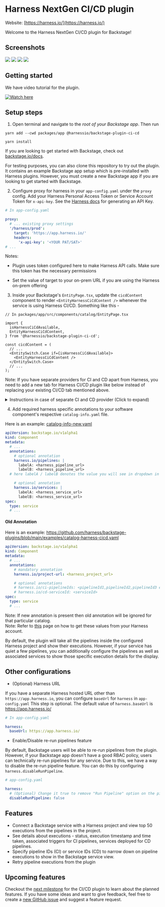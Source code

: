 # Harness NextGen CI/CD plugin

Website: [https://harness.io/](https://harness.io/)

Welcome to the Harness NextGen CI/CD plugin for Backstage!

## Screenshots
<img src="./src/assets/harness-new-annotation.png">
<img src="./src/assets/ci-executions.png" />
<img src="./src/assets/cd-executions.png" />
<img src="./src/assets/ci-cd-executions.png" />


## Getting started

We have video tutorial for the plugin.

[![Watch here](http://img.youtube.com/vi/XDNdInYwiuw/0.jpg)](http://www.youtube.com/watch?v=XDNdInYwiuw)

## Setup steps

1. Open terminal and navigate to the _root of your Backstage app_. Then run

```
yarn add --cwd packages/app @harnessio/backstage-plugin-ci-cd

yarn install
```

If you are looking to get started with Backstage, check out [backstage.io/docs](https://backstage.io/docs/getting-started/).

For testing purposes, you can also clone this repository to try out the plugin. It contains an example Backstage app setup which is pre-installed with Harness plugins. However, you must create a new Backstage app if you are looking to get started with Backstage.

2. Configure proxy for harness in your `app-config.yaml` under the `proxy` config. Add your Harness Personal Access Token or Service Account Token for `x-api-key`. See the [Harness docs](https://docs.harness.io/article/tdoad7xrh9-add-and-manage-api-keys) for generating an API Key.

```yaml
# In app-config.yaml

proxy:
  # ... existing proxy settings
  '/harness/prod':
    target: 'https://app.harness.io/'
    headers:
      'x-api-key': '<YOUR PAT/SAT>'
# ...
```

Notes:

- Plugin uses token configured here to make Harness API calls. Make sure this token has the necessary permissions

- Set the value of target to your on-prem URL if you are using the Harness on-prem offering

3. Inside your Backstage's `EntityPage.tsx`, update the `cicdContent` component to render `<EntityHarnessCiCdContent />` whenever the service is using Harness CI/CD. Something like this -

```tsx
// In packages/app/src/components/catalog/EntityPage.tsx

import {
  isHarnessCiCdAvailable,
  EntityHarnessCiCdContent,
} from '@harnessio/backstage-plugin-ci-cd';

const cicdContent = (
  // ...
  <EntitySwitch.Case if={isHarnessCiCdAvailable}>
    <EntityHarnessCiCdContent />
  </EntitySwitch.Case>
  // ...
);
```

Note: If you have separate providers for CI and CD apart from Harness, you need to add a new tab for Harness CI/CD plugin like below instead of replacing your existing CI/CD tab mentioned above.

<details>
  <summary>Instructions in case of separate CI and CD provider (Click to expand)</summary>

```tsx
// In packages/app/src/components/catalog/EntityPage.tsx

import {
  isHarnessCiCdAvailable,
  EntityHarnessCiCdContent,
} from '@harnessio/backstage-plugin-ci-cd';

const serviceEntityPage = (
  // ...
  <EntityLayout.Route
    path="/harness-ci-cd"
    title="Harness CI/CD"
    if={isHarnessCiCdAvailable}
  >
    <EntityHarnessCiCdContent />
  </EntityLayout.Route>
  // ...
);
```

</details>

4. Add required harness specific annotations to your software component's respective `catalog-info.yaml` file.

Here is an example: [catalog-info-new.yaml](../../examples/catalog-harness-cicd-new.yaml)
```yaml
apiVersion: backstage.io/v1alpha1
kind: Component
metadata:
  # ...
  annotations:
    # optional annotation
    harness.io/pipelines: |
      labelA: <harness_pipeline_url>
      labelB: <harness_pipeline_url>
  # here labelA / labelB denotes the value you will see in dropdown in execution list. Refer screentshot 1

    # optional annotation
    harness.io/services: |
      labelA: <harness_service_url>
      labelB: <harness_service_url>
spec:
  type: service
  # ...
```


#### Old Annotation
Here is an example: https://github.com/harness/backstage-plugins/blob/main/examples/catalog-harness-cicd.yaml
```yaml
apiVersion: backstage.io/v1alpha1
kind: Component
metadata:
  # ...
  annotations:
    # mandatory annotation
    harness.io/project-url: <harness_project_url>

    # optional annotations
    # harness.io/ci-pipelineIds: <pipelineId1,pipelineId2,pipelineId3 etc>
    # harness.io/cd-serviceId: <serviceId>
spec:
  type: service
  # ...
```



Note: If new annotation is present then old annotation will be ignored for that particular catalog.  
Note: Refer to [this](./PluginConfiguation.md) page on how to get these values from your Harness account.

By default, the plugin will take all the pipelines inside the configured Harness project and show their executions. However, if your service has quiet a few pipelines, you can additionally configure the pipelines as well as associated services to show those specific execution details for the display.

## Other configurations

- (Optional) Harness URL

If you have a separate Harness hosted URL other than `https://app.harness.io`, you can configure `baseUrl` for `harness` in `app-config.yaml` This step is optional. The default value of `harness.baseUrl` is https://app.harness.io/

```yaml
# In app-config.yaml

harness:
  baseUrl: https://app.harness.io/
```

- Enable/Disable re-run pipelines feature

By default, Backstage users will be able to re-run pipelines from the plugin. However, if your Backstage app doesn't have a good RBAC policy, users can technically re-run pipelines for any service. Due to this, we have a way to disable the re-run pipeline feature. You can do this by configuring `harness.disableRunPipeline`.

```yaml
# app-config.yaml

harness:
  # (Optional) Change it true to remove "Run Pipeline" option on the pipeline executions table
  disableRunPipeline: false
```

## Features

- Connect a Backstage service with a Harness project and view top 50 executions from the pipelines in the project.
- See details about executions - status, execution timestamp and time taken, associated triggers for CI pipelines, services deployed for CD pipelines.
- Specify pipeline IDs (CI) or service IDs (CD) to narrow down on pipeline executions to show in the Backstage service view.
- Retry pipeline executions from the plugin

## Upcoming features

Checkout the [next milestone](https://github.com/harness/backstage-plugins/milestones) for the CI/CD plugin to learn about the planned features. If you have some ideas and want to give feedback, feel free to create a [new GitHub issue](https://github.com/harness/backstage-plugins/issues/new/choose) and suggest a feature request.
